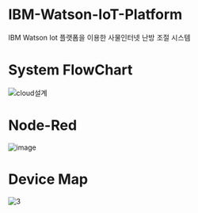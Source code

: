 # IBM-Watson-IoT-Platform
IBM Watson Iot 플랫폼을 이용한 사물인터넷 난방 조절 시스템

# System FlowChart
![cloud설계](https://user-images.githubusercontent.com/66546156/127691301-d30cf543-c900-47b7-8407-0bfa47cc39c2.png)


# Node-Red
![image](https://user-images.githubusercontent.com/66546156/127691242-da736bbe-ca63-422b-ac65-0dda3b6142c9.png)

# Device Map

![3](https://user-images.githubusercontent.com/66546156/127691506-820a1280-fab7-4d90-bb1d-3defcc08dd08.png)

